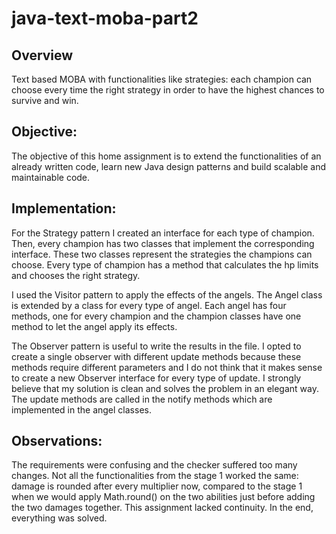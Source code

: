 # java-text-moba-part2

## Overview
Text based MOBA with functionalities like strategies: each champion can choose every time the right strategy in order to have the highest chances to survive and win.

## Objective:
The objective of this home assignment is to extend the functionalities
of an already written code, learn new Java design patterns and build
scalable and maintainable code.

## Implementation:
For the Strategy pattern I created an interface for each type of
champion. Then, every champion has two classes that implement the
corresponding interface. These two classes represent the strategies
the champions can choose. Every type of champion has a method that
calculates the hp limits and chooses the right strategy.

I used the Visitor pattern to apply the effects of the angels. The
Angel class is extended by a class for every type of angel. Each angel
has four methods, one for every champion and the champion classes have one
method to let the angel apply its effects.

The Observer pattern is useful to write the results in the file. I
opted to create a single observer with different update methods because
these methods require different parameters and I do not think that it makes
sense to create a new Observer interface for every type of update. I
strongly believe that my solution is clean and solves the problem in an
elegant way. The update methods are called in the notify methods which are
implemented in the angel classes.

## Observations:
The requirements were confusing and the checker suffered too many
changes. Not all the functionalities from the stage 1 worked the
same: damage is rounded after every multiplier now, compared to the stage 1
when we would apply Math.round() on the two abilities just before
adding the two damages together. This assignment lacked continuity. In the
end, everything was solved.
